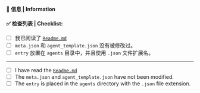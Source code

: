 #### 📝 信息 | Information

<!--- Repo url or any other thing you like to say --->

#### ✅ 检查列表 | Checklist:

<!--- Checkboxes will become clickable after submit, no need to fill them now --->

- [ ] 我已阅读了 [`Readme.md`](https://github.com/lobehub/lobe-chat-agents/)
- [ ] `meta.json` 和 `agent_template.json` 没有被修改过。
- [ ] `entry` 放置在 `agents` 目录中，并且使用 `.json` 文件扩展名。

---

- [ ] I have read the [`Readme.md`](https://github.com/lobehub/lobe-chat-agents/)
- [ ] The `meta.json` and `agent_template.json` have not been modified.
- [ ] The `entry` is placed in the `agents` directory with the `.json` file extension.

